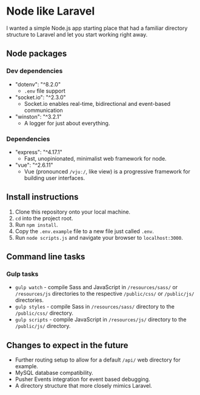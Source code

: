 # Node like Laravel

I wanted a simple Node.js app starting place that had a familiar directory structure to Laravel and let you start working right away.

## Node packages

### Dev dependencies
- "dotenv": "^8.2.0"
    - `.env` file support
- "socket.io": "^2.3.0"
    - Socket.io enables real-time, bidirectional and event-based communication
- "winston": "^3.2.1"
    - A logger for just about everything.
    
### Dependencies
- "express": "^4.17.1"
    - Fast, unopinionated, minimalist web framework for node.
- "vue": "^2.6.11"
    - Vue (pronounced `/vjuː/`, like view) is a progressive framework for building user interfaces.
    
## Install instructions
1. Clone this repository onto your local machine.
2. `cd` into the project root.
3. Run `npm install`.
4. Copy the `.env.example` file to a new file just called `.env`.
5. Run `node scripts.js` and navigate your browser to `localhost:3000`.


## Command line tasks

### Gulp tasks
- `gulp watch` - compile Sass and JavaScript in `/resources/sass/` or `/resources/js` directories to the respective `/public/css/` or `/public/js/` directories.
- `gulp styles` - compile Sass in `/resources/sass/` directory to the `/public/css/` directory.
- `gulp scripts` - compile JavaScript in `/resources/js/` directory to the `/public/js/` directory.

## Changes to expect in the future
- Further routing setup to allow for a default `/api/` web directory for example.
- MySQL database compatibility.
- Pusher Events integration for event based debugging.
- A directory structure that more closely mimics Laravel.